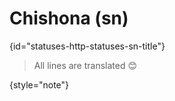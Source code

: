 # Chishona (sn)
{id="statuses-http-statuses-sn-title"}


> All lines are translated 😊
>
{style="note"}
